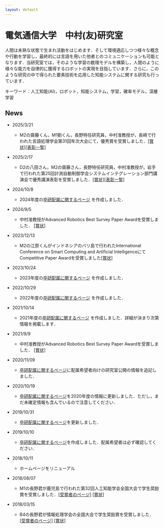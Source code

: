 ```yaml
---
layout: default
---
```


# 電気通信大学　中村(友)研究室
人間は未熟な状態で生まれ活動をはじめます．そして環境適応しつつ様々な概念や行動を学習し，最終的には言語を用いた他者とのコミュニケーションも可能となります．当研究室では，そのような学習の数理モデルを構築し，人間のように様々な能力を自律的に獲得するロボットの実現を目指しています．さらに，このような研究の中で得られた要素技術を応用した知能システムに関する研究も行っています．

キーワード：人工知能(AI)，ロボット，知能システム，学習，確率モデル，深層学習

## News
* 2025/3/21
	* M2の齋藤くん，M1劉くん，長野特任研究員，中村准教授が，長崎で行われた言語処理学会第31回年次大会にて，優秀賞を受賞しました．[[賞状]](news_imgs/250307NLP.pdf)[[表彰一覧]](https://anlp.jp/nlp2025/award.html)

* 2025/2/17
	* D2の八田さん，M2の齋藤さん，長野特任研究員，中村准教授が，岩手で行われた第25回計測自動制御学会システムインテグレーション部門講演会で優秀講演表彰を受賞しました．[[賞状]](news_imgs/250217.pdf)[[表彰一覧]](https://sice-si.org/si2024/excellent_speaker.php)

* 2024/10/8
	* 2024年度の[卒研配属に関するページ](//hp.naka-lab.org/subpages/haizoku.html) を作成しました．

* 2024/9/5
	* 中村准教授がAdvanced Robotics Best Survey Paper Awardを受賞しました． [[賞状]](news_imgs/240905_RSJ.png)

* 2023/12/13
	* M2の江原くんがインドネシアのバリ島で行われたInternational Conference on Smart Computing and Artificial IntelligenceにてCompetitive Paper Awardを受賞しました[[賞状]](news_imgs/231218_SCAI.pdf)

* 2023/10/24
	* 2023年度の[卒研配属に関するページ](//hp.naka-lab.org/subpages/haizoku.html) を作成しました．

* 2022/10/29
	* 2022年度の[卒研配属に関するページ](//hp.naka-lab.org/subpages/haizoku.html) を作成しました．

* 2021/10/14
	* 2021年度の[卒研配属に関するページ](//hp.naka-lab.org/subpages/haizoku.html) を作成しました．詳細が決まり次第情報を掲載します．
	
* 2021/9/9
	* 中村准教授がAdvanced Robotics Best Survey Paper Awardを受賞しました． [[賞状]](news_imgs/210909.jpeg)

* 2020/11/09
	* [卒研配属に関するページ](//hp.naka-lab.org/subpages/haizoku.html)に配属希望者向けの研究室公開の情報を追記しました．

* 2020/10/19
	* [卒研配属に関するページ](//hp.naka-lab.org/subpages/haizoku.html)を2020年度の情報に更新しました．ただし，まだ未確定情報も含んでいるので注意してください．

* 2019/10/31
	* [卒研配属に関するページ](//hp.naka-lab.org/subpages/haizoku.html)を更新しました．
	
* 2019/10/10
	* [卒研配属に関するページ](//hp.naka-lab.org/subpages/haizoku.html)を作成しました．配属希望者は必ず確認してください．

* 2018/10/11
	* ホームページをリニューアル

* 2018/08/07
    * M1の長野君が鹿児島で行われた第32回人工知能学会全国大会で学生奨励賞を受賞しました．[[受賞者のページ]](http://www.ai-gakkai.or.jp/about/award/jsai_award-conf-s/) [[賞状]](news_imgs/180807.png)

* 2018/03/15
    * B4の長野君が情報処理学会の全国大会で学生奨励賞を受賞しました．[[受賞者のページ]](http://www.ipsj.or.jp/award/taikaigakusei.html) [[賞状]](news_imgs/180315.pdf)
